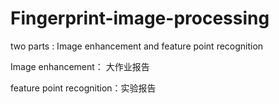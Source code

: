 # Fingerprint-image-processing
two parts : Image enhancement and feature point recognition

Image enhancement： 大作业报告

feature point recognition：实验报告

